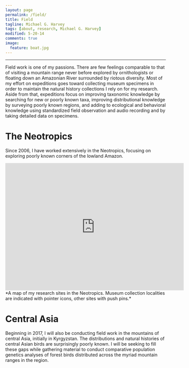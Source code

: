 ```yaml
---
layout: page
permalink: /field/
title: Field
tagline: Michael G. Harvey
tags: [about, research, Michael G. Harvey]
modified: 5-20-14
comments: true
image:
  feature: boat.jpg
---
```


***

Field work is one of my passions. There are few feelings comparable to that of visiting a mountain range never before explored by ornithologists or floating down an Amazonian River surrounded by riotous diversity. Most of my effort on expeditions goes toward collecting museum specimens in order to maintain the natural history collections I rely on for my research. Aside from that, expeditions focus on improving taxonomic knowledge by searching for new or poorly known taxa, improving distributional knowledge by surveying poorly known regions, and adding to ecological and behavioral knowledge using standardized field observation and audio recording and by taking detailed data on specimens. 

# The Neotropics

Since 2006, I have worked extensively in the Neotropics, focusing on exploring poorly known corners of the lowland Amazon. 

<iframe src="https://mapsengine.google.com/map/embed?mid=zFcp-_sToDi4.kFz2Ba3aay4Q" width="560" height="400" frameborder="0"> </iframe>
*A map of my research sites in the Neotropics. Museum collection localities are indicated with pointer icons, other sites with push pins.* 

# Central Asia

Beginning in 2017, I will also be conducting field work in the mountains of central Asia, initially in Kyrgyzstan. The distributions and natural histories of central Asian birds are surprisingly poorly known. I will be seeking to fill these gaps while gathering material to conduct comparative population genetics analyses of forest birds distributed across the myriad mountain ranges in the region.